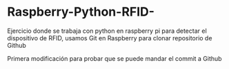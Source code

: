 # Raspberry-Python-RFID-
Ejercicio donde se trabaja con python en raspberry pi para detectar el dispositivo de RFID, usamos Git en Raspberry para clonar repositorio de Github

Primera modificación para probar que se puede mandar el commit a Github
